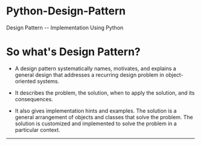 # Python-Design-Pattern
Design Pattern -- Implementation Using Python

# So what's Design Pattern?

- A design pattern systematically names, motivates, and explains a general design that addresses a recurring design problem in object-oriented systems. 

- It describes the problem, the solution, when to apply the solution, and its consequences. 


- It also gives implementation hints and examples. The solution is a general arrangement of objects and classes that solve the problem. The solution is customized and implemented to solve the problem in a particular context.

---
